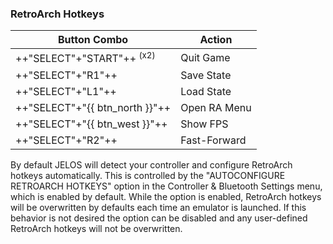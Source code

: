 ### RetroArch Hotkeys

| Button Combo | Action |
| -- | -- |
| ++"SELECT"+"START"++ <sup>(x2)</sup> | Quit Game |
| ++"SELECT"+"R1"++ | Save State |
| ++"SELECT"+"L1"++ | Load State |
| ++"SELECT"+"{{ btn_north }}"++ | Open RA Menu |
| ++"SELECT"+"{{ btn_west }}"++ | Show FPS |
| ++"SELECT"+"R2"++ | Fast-Forward |

By default JELOS will detect your controller and configure RetroArch hotkeys automatically. This is controlled by the "AUTOCONFIGURE RETROARCH HOTKEYS" option in the Controller & Bluetooth Settings menu, which is enabled by default. While the option is enabled, RetroArch hotkeys will be overwritten by defaults each time an emulator is launched. If this behavior is not desired the option can be disabled and any user-defined RetroArch hotkeys will not be overwritten.
